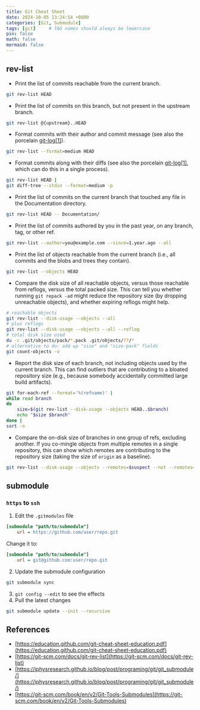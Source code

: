 ```yaml
---
title: Git Cheat Sheet
date: 2024-10-05 13:24:54 +0800
categories: [Git, Submodule]
tags: [git]     # TAG names should always be lowercase
pin: false
math: false
mermaid: false
---
```


## rev-list

- Print the list of commits reachable from the current branch.
```bash
git rev-list HEAD
```
- Print the list of commits on this branch, but not present in the upstream branch.
```bash
git rev-list @{upstream}..HEAD
```
- Format commits with their author and commit message (see also the porcelain [git-log[1]](https://git-scm.com/docs/git-log)).
```bash
git rev-list --format=medium HEAD
```
- Format commits along with their diffs (see also the porcelain [git-log[1]](https://git-scm.com/docs/git-log), which can do this in a single process).
```bash
git rev-list HEAD |
git diff-tree --stdin --format=medium -p
```
- Print the list of commits on the current branch that touched any file in the Documentation directory.
```bash
git rev-list HEAD -- Documentation/
```
- Print the list of commits authored by you in the past year, on any branch, tag, or other ref.
```bash
git rev-list --author=you@example.com --since=1.year.ago --all
```
- Print the list of objects reachable from the current branch (i.e., all commits and the blobs and trees they contain).
```bash
git rev-list --objects HEAD
```
- Compare the disk size of all reachable objects, versus those reachable from reflogs, versus the total packed size. This can tell you whether running `git repack -ad` might reduce the repository size (by dropping unreachable objects), and whether expiring reflogs might help.
```bash
# reachable objects
git rev-list --disk-usage --objects --all
# plus reflogs
git rev-list --disk-usage --objects --all --reflog
# total disk size used
du -c .git/objects/pack/*.pack .git/objects/??/*
# alternative to du: add up "size" and "size-pack" fields
git count-objects -v
```
- Report the disk size of each branch, not including objects used by the current branch. This can find outliers that are contributing to a bloated repository size (e.g., because somebody accidentally committed large build artifacts).
```bash
git for-each-ref --format='%(refname)' |
while read branch
do
	size=$(git rev-list --disk-usage --objects HEAD..$branch)
	echo "$size $branch"
done |
sort -n
```
- Compare the on-disk size of branches in one group of refs, excluding another. If you co-mingle objects from multiple remotes in a single repository, this can show which remotes are contributing to the repository size (taking the size of `origin` as a baseline).
```bash
git rev-list --disk-usage --objects --remotes=$suspect --not --remotes=origin
```

## submodule

### `https` to `ssh`

1. Edit the `.gitmodules` file
```ini
[submodule "path/to/submodule"]
    url = https://github.com/user/repo.git
```
Change it to:
```ini
[submodule "path/to/submodule"]
    url = git@github.com:user/repo.git
```
2. Update the submodule configuration
```bash
git submodule sync
```
3. `git config --edit` to see the effects
4. Pull the latest changes
```bash
git submodule update --init --recursive
```

## References

- [https://education.github.com/git-cheat-sheet-education.pdf](https://education.github.com/git-cheat-sheet-education.pdf)
- [https://git-scm.com/docs/git-rev-list](https://git-scm.com/docs/git-rev-list)
- [https://iphysresearch.github.io/blog/post/programing/git/git_submodule/](https://iphysresearch.github.io/blog/post/programing/git/git_submodule/)
- [https://git-scm.com/book/en/v2/Git-Tools-Submodules](https://git-scm.com/book/en/v2/Git-Tools-Submodules)



